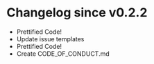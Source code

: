 # Changelog since v0.2.2
- Prettified Code! 
- Update issue templates 
- Prettified Code! 
- Create CODE_OF_CONDUCT.md 
